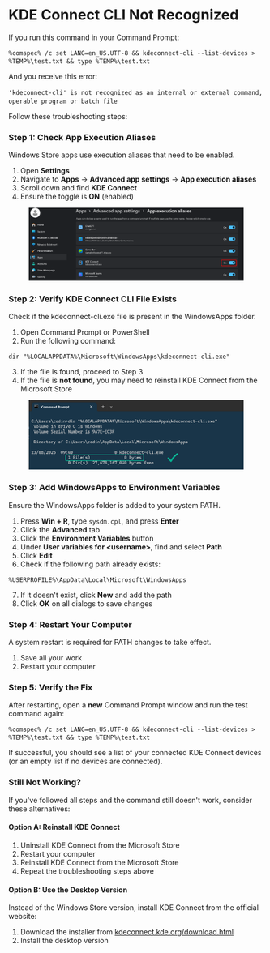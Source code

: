 # KDE Connect CLI Not Recognized

If you run this command in your Command Prompt:

```batch
%comspec% /c set LANG=en_US.UTF-8 && kdeconnect-cli --list-devices > %TEMP%\test.txt && type %TEMP%\test.txt
```

And you receive this error:

`'kdeconnect-cli' is not recognized as an internal or external command, operable program or batch file`

Follow these troubleshooting steps:

### Step 1: Check App Execution Aliases

Windows Store apps use execution aliases that need to be enabled.

1. Open **Settings**
2. Navigate to **Apps** → **Advanced app settings** → **App execution aliases**
3. Scroll down and find **KDE Connect**
4. Ensure the toggle is **ON** (enabled)

<figure><img src="../.gitbook/assets/image.png" alt=""><figcaption></figcaption></figure>

### Step 2: Verify KDE Connect CLI File Exists

Check if the kdeconnect-cli.exe file is present in the WindowsApps folder.

1. Open Command Prompt or PowerShell
2. Run the following command:

```batch
dir "%LOCALAPPDATA%\Microsoft\WindowsApps\kdeconnect-cli.exe"
```

3. If the file is found, proceed to Step 3
4. If the file is **not found**, you may need to reinstall KDE Connect from the Microsoft Store

<figure><img src="../.gitbook/assets/image (1).png" alt=""><figcaption></figcaption></figure>

### Step 3: Add WindowsApps to Environment Variables

Ensure the WindowsApps folder is added to your system PATH.

1. Press **Win + R**, type `sysdm.cpl`, and press **Enter**
2. Click the **Advanced** tab
3. Click the **Environment Variables** button
4. Under **User variables for \<username>**, find and select **Path**
5. Click **Edit**
6. Check if the following path already exists:

```
%USERPROFILE%\AppData\Local\Microsoft\WindowsApps
```

7. If it doesn't exist, click **New** and add the path
8. Click **OK** on all dialogs to save changes

### Step 4: Restart Your Computer

A system restart is required for PATH changes to take effect.

1. Save all your work
2. Restart your computer

### Step 5: Verify the Fix

After restarting, open a **new** Command Prompt window and run the test command again:

```
%comspec% /c set LANG=en_US.UTF-8 && kdeconnect-cli --list-devices > %TEMP%\test.txt && type %TEMP%\test.txt
```

If successful, you should see a list of your connected KDE Connect devices (or an empty list if no devices are connected).

### Still Not Working?

If you've followed all steps and the command still doesn't work, consider these alternatives:

#### Option A: Reinstall KDE Connect

1. Uninstall KDE Connect from the Microsoft Store
2. Restart your computer
3. Reinstall KDE Connect from the Microsoft Store
4. Repeat the troubleshooting steps above

#### Option B: Use the Desktop Version

Instead of the Windows Store version, install KDE Connect from the official website:

1. Download the installer from [kdeconnect.kde.org/download.html](https://kdeconnect.kde.org/download.html)
2. Install the desktop version

